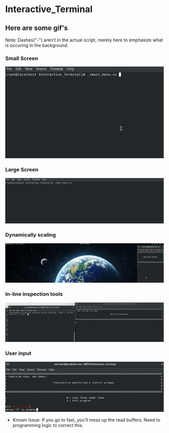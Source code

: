 # Interactive_Terminal

## Here are some gif's
Note: Dashes("-") aren't in the actual script, merely here to emphasize what is occuring in the background.

### Small Screen
![GIF small screen](https://github.com/JackFlexington/Interactive_Terminal/blob/master/images/small-with-dashes.gif)

### Large Screen
![GIF large screen](https://github.com/JackFlexington/Interactive_Terminal/blob/master/images/large-with-dashes.gif)

### Dynamically scaling
![GIF dynamic screen](https://github.com/JackFlexington/Interactive_Terminal/blob/master/images/scaling-menu.gif)

### In-line inspection tools
![GIF inspector gadgets](https://github.com/JackFlexington/Interactive_Terminal/blob/master/images/inspector_gadgets.gif)

### User input
![GIF user input](https://github.com/JackFlexington/Interactive_Terminal/blob/master/images/user_input.gif)
* Known Issue: If you go to fast, you'll mess up the read buffers. Need to programming logic to correct this.
